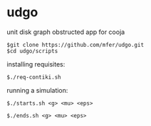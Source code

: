 udgo
====

unit disk graph obstructed app for cooja

    $git clone https://github.com/mfer/udgo.git
    $cd udgo/scripts

installing requisites:

    $./req-contiki.sh

running a simulation:    

    $./starts.sh <g> <mu> <eps>

    $./ends.sh <g> <mu> <eps>



